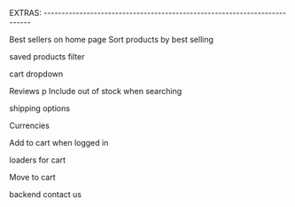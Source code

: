 EXTRAS: --------------------------------------------------------------------------

Best sellers on home page
Sort products by best selling

saved products filter

cart dropdown

Reviews
p
Include out of stock when searching

shipping options

Currencies

Add to cart when logged in

loaders for cart

Move to cart

backend contact us
